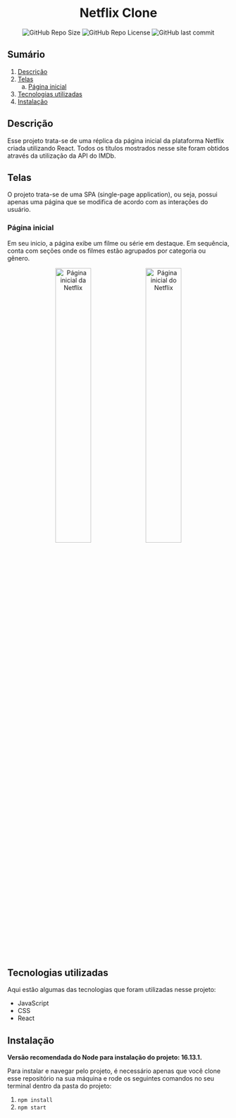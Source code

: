 <h1 align="center">Netflix Clone</h1>

<div align="center">
  <img src="https://img.shields.io/github/repo-size/almeidagds/netflix-clone" alt="GitHub Repo Size"/>
  <img src="https://img.shields.io/github/license/almeidagds/netflix-clone" alt="GitHub Repo License"/>
  <img src="https://img.shields.io/github/last-commit/almeidagds/netflix-clone" alt="GitHub last commit"/>
</div>

<h2>Sumário</h2>
<ol>
  <li><a href="#descricao">Descrição</a></li>
  <li><a href="#telas">Telas</a>
    <ol type="a">
      <li><a href="#telas__inicial">Página inicial</li>
    </ol>
  </li>
  <li><a href="#tecnologias">Tecnologias utilizadas</a></li>
  <li><a href="#instalacao">Instalação</a></li>
</ol>

<h2 id="descricao">Descrição</h2>
<p>Esse projeto trata-se de uma réplica da página inicial da plataforma Netflix criada utilizando React. Todos os títulos mostrados nesse site foram obtidos através da utilização da API do IMDb.</p>

<h2 id="telas">Telas</h2>
<p>O projeto trata-se de uma SPA (single-page application), ou seja, possui apenas uma página que se modifica de acordo com as interações do usuário.</p>

<h3 id="telas__inicial">Página inicial</h3>
<p>Em seu inicio, a página exibe um filme ou série em destaque. Em sequência, conta com seções onde os filmes estão agrupados por categoria ou gênero.</p>
<div align="center">
  <img src="https://user-images.githubusercontent.com/82405235/189497827-8ebd2869-6215-4421-a58d-eee8017fa86b.JPG" alt="Página inicial da Netflix" style="width: 40%"/>
  <img src="https://user-images.githubusercontent.com/82405235/189497828-c21b7240-e9ee-462b-9b5f-fbd14ecad014.JPG" alt="Página inicial do Netflix" style="width: 40%"/>
</div>

<h2 id="tecnologias">Tecnologias utilizadas</h2>
<p>Aqui estão algumas das tecnologias que foram utilizadas nesse projeto:</p>
<ul>
  <li>JavaScript</li>
  <li>CSS</li>
  <li>React</li>
</ul>

<h2 id="instalacao">Instalação</h2>
<p><strong>Versão recomendada do Node para instalação do projeto: 16.13.1.</strong></p>
<p>Para instalar e navegar pelo projeto, é necessário apenas que você clone esse repositório na sua máquina e rode os seguintes comandos no seu terminal dentro da pasta do projeto:</p>
<ol>
  <li><code>npm install</code></li>
  <li><code>npm start</code></li>
<ol/>
